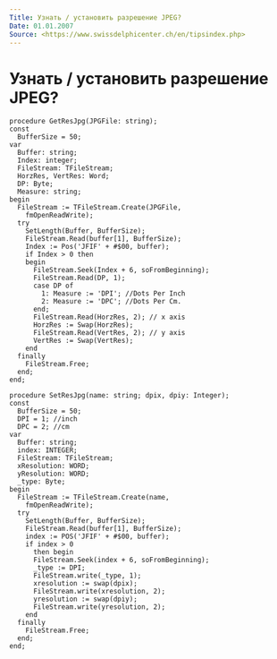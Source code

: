 ```yaml
---
Title: Узнать / установить разрешение JPEG?
Date: 01.01.2007
Source: <https://www.swissdelphicenter.ch/en/tipsindex.php>
---
```



Узнать / установить разрешение JPEG?
====================================

    procedure GetResJpg(JPGFile: string);
    const
      BufferSize = 50;
    var
      Buffer: string;
      Index: integer;
      FileStream: TFileStream;
      HorzRes, VertRes: Word;
      DP: Byte;
      Measure: string;
    begin
      FileStream := TFileStream.Create(JPGFile,
        fmOpenReadWrite);
      try
        SetLength(Buffer, BufferSize);
        FileStream.Read(buffer[1], BufferSize);
        Index := Pos('JFIF' + #$00, buffer);
        if Index > 0 then
        begin
          FileStream.Seek(Index + 6, soFromBeginning);
          FileStream.Read(DP, 1);
          case DP of
            1: Measure := 'DPI'; //Dots Per Inch
            2: Measure := 'DPC'; //Dots Per Cm.
          end;
          FileStream.Read(HorzRes, 2); // x axis
          HorzRes := Swap(HorzRes);
          FileStream.Read(VertRes, 2); // y axis
          VertRes := Swap(VertRes);
        end
      finally
        FileStream.Free;
      end;
    end;
     
    procedure SetResJpg(name: string; dpix, dpiy: Integer);
    const
      BufferSize = 50;
      DPI = 1; //inch
      DPC = 2; //cm
    var
      Buffer: string;
      index: INTEGER;
      FileStream: TFileStream;
      xResolution: WORD;
      yResolution: WORD;
      _type: Byte;
    begin
      FileStream := TFileStream.Create(name,
        fmOpenReadWrite);
      try
        SetLength(Buffer, BufferSize);
        FileStream.Read(buffer[1], BufferSize);
        index := POS('JFIF' + #$00, buffer);
        if index > 0
          then begin
          FileStream.Seek(index + 6, soFromBeginning);
          _type := DPI;
          FileStream.write(_type, 1);
          xresolution := swap(dpix);
          FileStream.write(xresolution, 2);
          yresolution := swap(dpiy);
          FileStream.write(yresolution, 2);
        end
      finally
        FileStream.Free;
      end;
    end;

